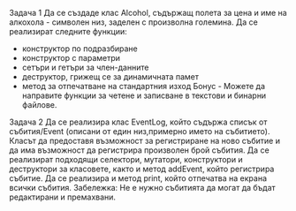 Задача 1
Да се създаде клас Alcohol, съдържащ полета за цена и име на алкохола - символен низ, заделен с произволна големина. Да се реализират следните функции:
- конструктор по подразбиране
- конструктор с параметри
- сетъри и гетъри за член-данните
- деструктор, грижещ се за динамичната памет
- метод за отпечатване на стандартния изход
Бонус - Можете да направите функции за четене и записване в текстови и бинарни файлове.

Задача 2
Да се реализира клас EventLog, който съдържа списък от събития/Event (описани от един низ,примерно името на събитието).
Класът да предоставя възможност за регистриране на ново събитие и да има възможност да регистрира произволен брой събития. 
Да се реализират подходящи селектори, мутатори, конструктори и деструктори за класовете, както и метод addEvent, който регистрира събитие. 
Да се реализира и метод print, който отпечатва на екрана всички събития.
Забележка: Не е нужно събитията да могат да бъдат редактирани и премахвани.

